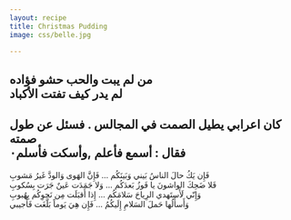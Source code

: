 ```yaml
---
layout: recipe
title: Christmas Pudding
image: css/belle.jpg

---
```


 
من لم يبت والحب حشو فؤاده    
لم يدر كيف تفتت الأكباد        
-------------    
كان اعرابي يطيل الصمت في المجالس . فسئل عن طول صمته    
فقال :   أسمع فأعلم ,وأسكت فأسلم٠    
--------------    

فَإِن يَكُ حالَ الناسُ بَيني وَبَينَكُم ... فَإِنَّ الهَوى وَالودَّ غَيرُ مَشوبِ    
فَلا ضَحِكَ الواشونَ يا فَوزُ بَعدَكُم ... وَلا جَمَدَت عَينٌ جَرَت بِسُكوبِ    
وَإِنّي لَأَستَهدي الرِياحَ سَلامَكُم ... إِذا أَقبَلَت مِن نَحوِكُم بِهُبوبِ    
وَأَسأَلُها حَملَ السَلامِ إِلَيكُمُ ... فَإِن هِيَ يَوماً بَلَّغَت فَأَجيبي
